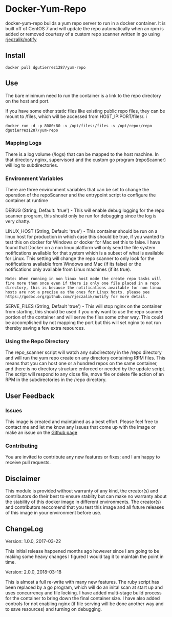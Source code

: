 Docker-Yum-Repo
============================

docker-yum-repo builds a yum repo server to run in a docker container. It is built
off of CentOS 7 and will update the repo automatically when an rpm is added or removed
courtesy of a custom repo scanner written in go using [rjeczalik/notify](https://github.com/rjeczalik/notify)


## Install

```
docker pull dgutierrez1287/yum-repo
``` 

## Use 

The bare minimum need to run the container is a link to the repo directory on the host
and port.

If you have some other static files like existing public repo files, they can be mount to /files, which will be accessed from HOST_IP:PORT/files/. i

```
docker run -d -p 8080:80 -v /opt/files:/files -v /opt/repo:/repo dgutierrez1287/yum-repo
```

### Mapping Logs

There is a log volume (/logs) that can be mapped to the host machine. In that directory 
nginx, supervisord and the custom go program (repoScanner) will log to subdirectories.

### Environment Variables 

There are three environment variables that can be set to change the operation of the repoScanner and the entrypoint script to configure the container at runtime

DEBUG (String, Default: 'true') - This will enable debug logging for the repo scanner program, this should only be run for debugging since the log is very chatty.

LINUX_HOST (String, Default: 'true') - This container should be run on a linux host for production in which case this should be true, if you wanted to test this on docker for Windows or docker for Mac set this to false. I have found that Docker on a non linux platform will only send the file system notifications available for that system which is a subset of what is available for Linux. This setting will change the repo scanner to only look for the notifications available from Windows and Mac (if its false) or the notifications only available from Linux machines (if its true).

    Note: When running in non linux host mode the create repo tasks will fire more then once even if there is only one file placed in a repo directory, this is because the notifications available for non linux hosts are not a precise as the ones for Linux hosts. please see https://godoc.org/github.com/rjeczalik/notify for more detail.

SERVE_FILES (String, Default 'true') - This will stop nginx on the container from starting, this should be used if you only want to use the repo scanner portion of the container and will serve the files some other way. This could be accomplished by not mapping the port but this will set nginx to not run thereby saving a few extra resources.

### Using the Repo Directory

The repo_scanner script will watch any subdirectory in the /repo directory and will run
the yum repo create on any directory containing RPM files. This means that you can host
one or a hundred repos on the same container, and there is no directory structure
enforced or needed by the update script. The script will respond to any close file,
move file or delete file action of an RPM in the subdirectories in the /repo directory.

## User Feedback

### Issues
This image is created and maintained as a best effort. Please feel free to contact me and 
let me know any issues that come up with the image or make an issue on the 
[Github page](https://github.com/dgutierrez1287/docker-yum-repo)

### Contributing 
You are invited to contribute any new features or fixes; and I am happy to receive pull 
requests.

## Disclaimer

This module is provided without warranty of any kind, the creator(s) and contributors do their best to ensure stablity but can make no warranty about the stability of this docker image in different environments. The creator(s) and contributors reccomend that you test this image and all future releases of this image in your environment before use.

## ChangeLog

Version: 1.0.0, 2017-03-22

This initial release happened months ago however since I am going to be making some heavy changes I figured I would tag it to maintain the point in time.

Version: 2.0.0, 2018-03-18

This is almost a full re-write with many new features. The ruby script has been replaced by a go program, which will do an inital scan at start up and uses concurrency and file locking. I have added multi-stage build process for the container to bring down the final container size. I have also added controls for not enabling nginx (if file serving will be done another way and to save resources) and turning on debugging.
